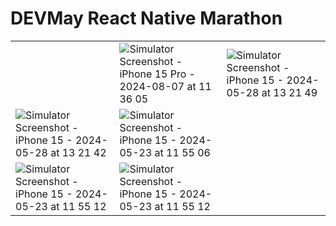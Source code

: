 # DEVMay React Native Marathon

<table>
  <tr>
        <td><vedio src="[https://github.com/user-attachments/assets/799f052a-2ae2-4e5c-b9c3-b228048b9044](https://github.com/user-attachments/assets/fb1ce005-c015-45e8-868d-a56114cdb65c)" alt="Simulator Screenshot - iPhone 15 Pro - 2024-08-07 at 11 36 05" /></td>
    <td><img src="https://github.com/user-attachments/assets/799f052a-2ae2-4e5c-b9c3-b228048b9044" alt="Simulator Screenshot - iPhone 15 Pro - 2024-08-07 at 11 36 05" /></td>
    <td><img src="https://github.com/BEGDAR8ZOUHAIR/DevMay/assets/93929557/bdb1ead9-9a47-485c-8cf3-4a8c80d36db1" alt="Simulator Screenshot - iPhone 15 - 2024-05-28 at 13 21 49" /></td>
  </tr>
  <tr>
    <td><img src="https://github.com/BEGDAR8ZOUHAIR/DevMay/assets/93929557/1c20b5a4-1565-4e94-9099-f0b015d1302c" alt="Simulator Screenshot - iPhone 15 - 2024-05-28 at 13 21 42" /></td>
    <td><img src="https://github.com/BEGDAR8ZOUHAIR/DevMay/assets/93929557/ed6336b8-1a56-4046-947f-20201c269f98" alt="Simulator Screenshot - iPhone 15 - 2024-05-23 at 11 55 06" /></td>
  </tr>
  <tr>
    <td><img src="https://github.com/BEGDAR8ZOUHAIR/DevMay/assets/93929557/c9f7c0fc-b89e-4b49-b2b1-037dd4b5379d" alt="Simulator Screenshot - iPhone 15 - 2024-05-23 at 11 55 12" /></td>
        <td><img src="https://github.com/user-attachments/assets/90b5c0f9-8256-45a2-b16d-3baf5be1ca20" alt="Simulator Screenshot - iPhone 15 - 2024-05-23 at 11 55 12" /></td>
    
  </tr>
</table>

